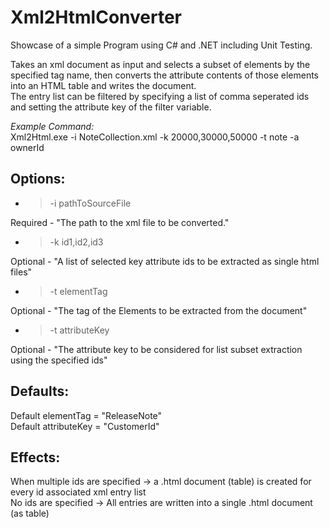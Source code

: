 # Xml2HtmlConverter

Showcase of a simple Program using C# and .NET including Unit Testing.  

Takes an xml document as input and selects a subset of elements by the specified tag name, then converts the attribute contents of those elements into
an HTML table and writes the document.  
The entry list can be filtered by specifying a list of comma seperated ids and setting the attribute key of the filter variable.  

*Example Command:*  
Xml2Html.exe -i NoteCollection.xml -k 20000,30000,50000 -t note -a ownerId

## Options:

- > -i pathToSourceFile  

Required - "The path to the xml file to be converted."
- > -k id1,id2,id3  

Optional - "A list of selected key attribute ids to be extracted as single html files"
- > -t elementTag  

Optional - "The tag of the Elements to be extracted from the document"
- > -t attributeKey  

Optional - "The attribute key to be considered for list subset extraction using the specified ids"

## Defaults:
Default elementTag = "ReleaseNote"  
Default attributeKey = "CustomerId"  

## Effects:
When multiple ids are specified -> a .html document (table) is created for every id associated xml entry list  
No ids are specified -> All entries are written into a single .html document (as table)  
